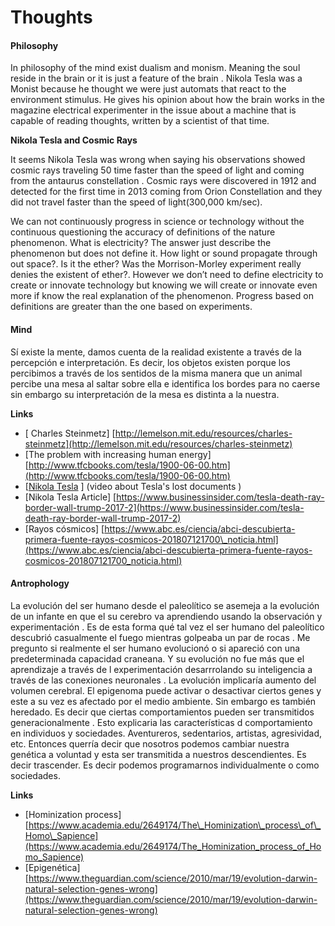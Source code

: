 # Thoughts

#### Philosophy

In philosophy of the mind exist dualism and monism. Meaning the soul reside in the brain or it is just a feature of the brain . Nikola Tesla was a Monist because he thought we were just automats that react to the environment stimulus. He gives his opinion about how the brain works in the magazine electrical experimenter in the issue about a machine that is capable of reading thoughts, written by a scientist of that time.

**Nikola Tesla and Cosmic Rays**

It seems Nikola Tesla was wrong when saying his observations showed cosmic rays traveling 50 time faster than the speed of light and coming from the antaurus constellation . Cosmic rays were discovered in 1912 and detected for the first time in 2013 coming from Orion Constellation and they did not travel faster than the speed of light\(300,000 km/sec\).  

We can not continuously progress in science or technology without the continuous questioning the accuracy of definitions of the nature phenomenon. What is electricity? The answer just describe the phenomenon but does not define it. How light or sound propagate through out space?. Is it the ether? Was the Morrison-Morley experiment really denies the existent of ether?. However we don’t need to define electricity to create or innovate technology but knowing we will create or innovate even more if know the real explanation of the phenomenon. Progress based on definitions are greater than the one based on experiments.

#### Mind

Sí existe la mente, damos cuenta de la realidad existente a través de la percepción e interpretación. Es decir, los objetos existen porque los percibimos a través de los sentidos de la misma manera que un animal percibe una mesa al saltar sobre ella e identifica los bordes para no caerse sin embargo su interpretación de la mesa es distinta a la nuestra. 

**Links**

* \[ Charles Steinmetz\] [http://lemelson.mit.edu/resources/charles-steinmetz](http://lemelson.mit.edu/resources/charles-steinmetz)
* \[The problem with increasing human energy\] [http://www.tfcbooks.com/tesla/1900-06-00.htm](http://www.tfcbooks.com/tesla/1900-06-00.htm)
* \[[Nikola Tesla](https://www.youtube.com/watch?v=TZZywivrUw4&feature=share) \] \(video about Tesla's lost documents \)
* \[Nikola Tesla Article\] [https://www.businessinsider.com/tesla-death-ray-border-wall-trump-2017-2](https://www.businessinsider.com/tesla-death-ray-border-wall-trump-2017-2)
* \[Rayos cósmicos\] [https://www.abc.es/ciencia/abci-descubierta-primera-fuente-rayos-cosmicos-201807121700\_noticia.html](https://www.abc.es/ciencia/abci-descubierta-primera-fuente-rayos-cosmicos-201807121700_noticia.html)

#### Antrophology

La evolución del ser humano desde el paleolítico se asemeja a la evolución de un infante en que el su cerebro va aprendiendo usando la observación y experimentación . Es de esta forma qué tal vez el ser humano del paleolítico descubrió casualmente el fuego mientras golpeaba un par de rocas . Me pregunto si realmente el ser humano evolucionó o si apareció con una predeterminada capacidad craneana. Y su evolución no fue más que el aprendizaje a través de l experimentación desarrrolando su inteligencia a través de las conexiones neuronales . La evolución implicaría aumento del volumen cerebral. El epigenoma puede activar o desactivar ciertos genes y este a su vez es afectado por el medio ambiente. Sin embargo es también heredado. Es decir que ciertas comportamientos pueden ser transmitidos generacionalmente . Esto explicaria las características d comportamiento en individuos y sociedades. Aventureros, sedentarios, artistas, agresividad, etc. Entonces querría decir que nosotros podemos cambiar nuestra genética a voluntad y esta ser transmitida a nuestros descendientes. Es decir trascender. Es decir podemos programarnos individualmente o como sociedades.

**Links**

* \[Hominization process\] [https://www.academia.edu/2649174/The\_Hominization\_process\_of\_Homo\_Sapience](https://www.academia.edu/2649174/The_Hominization_process_of_Homo_Sapience)
* \[Epigenética\] [https://www.theguardian.com/science/2010/mar/19/evolution-darwin-natural-selection-genes-wrong](https://www.theguardian.com/science/2010/mar/19/evolution-darwin-natural-selection-genes-wrong)

